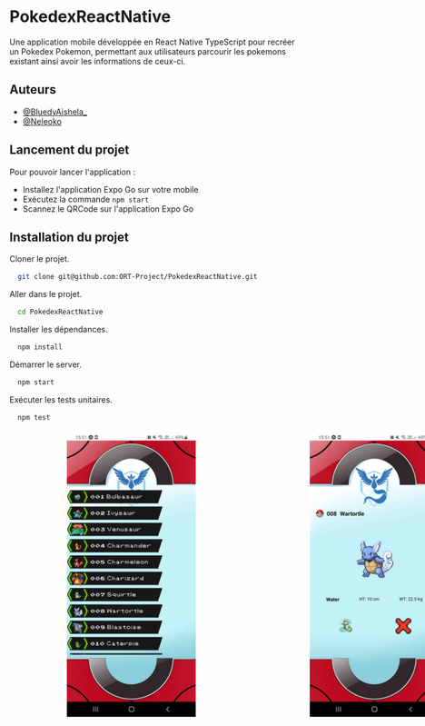 
# PokedexReactNative

Une application mobile développée en React Native TypeScript 
pour recréer un Pokedex Pokemon, permettant aux utilisateurs parcourir 
les pokemons existant ainsi avoir les informations de ceux-ci.

## Auteurs

- [@BluedyAishela_](https://github.com/BluedyRimuru)
- [@Neleoko](https://www.github.com/Neleoko)


## Lancement du projet

Pour pouvoir lancer l'application :

- Installez l'application Expo Go sur votre mobile
- Exécutez la commande `npm start`
- Scannez le QRCode sur l'application Expo Go

## Installation du projet

Cloner le projet.

```bash
  git clone git@github.com:ORT-Project/PokedexReactNative.git
```

Aller dans le projet.

```bash
  cd PokedexReactNative
```

Installer les dépendances.

```bash
  npm install
```

Démarrer le server.

```bash
  npm start
```

Exécuter les tests unitaires.

```bash
  npm test
```
<div style="display: flex;">
    <img src="./src/resources/readme/screenHome.jpg" style="width: 45%; margin-right: 40%; margin-left: 20%;">
    <img src="./src/resources/readme/screenDetails.jpg" style="width: 45%; margin-right: 40%;">
</div>
